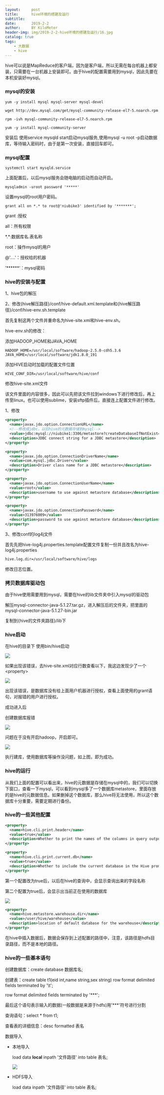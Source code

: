 ```yaml
---
layout:     post
title:      hive环境的搭建及运行
subtitle:   
date:       2019-2-2
author:     BY KiloMeter
header-img: img/2019-2-2-hive环境的搭建及运行/16.jpg
catalog: true
tags:
    - 大数据
    - hive
---
```


hive可以说是MapReduce的客户端，因为是客户端，所以无需在每台机器上都安装，只需要在一台机器上安装即可。由于hive的配置需要用到mysql，因此先要在本机安装好mysql。

### mysql的安装

```shell
yum -y install mysql mysql-server mysql-devel

wget http://dev.mysql.com/get/mysql-community-release-el7-5.noarch.rpm

rpm -ivh mysql-community-release-el7-5.noarch.rpm

yum -y install mysql-community-server
```

安装后 使用service mysqld start启动mysql服务,使用mysql -u root -p启动数据库，等待输入密码时，由于是第一次安装，直接回车即可。



### mysql配置

```shell
systemctl start mysqld.service
```

上面配置后，以后mysql服务会随电脑的启动而自动开启。

```shell
mysqladmin -uroot password '*****'
```

设置mysql的root用户密码。

```shell
grant all on *.* to root@'niubike3' identified by '*******';
```

grant :授权

all：所有权限

\*.\*:数据库名.表名称

root：操作mysql的用户

@'....'：授权给的机器

’\*\*\*\*\*\*‘：mysql密码

### hive的安装与配置

1、hive包的解压

2、修改{hive解压路径}/conf/hive-default.xml.template和{hive解压路径}/conf/hive-env.sh.template

首先复制这两个文件并重命名为hive-site.xml和hive-env.sh。

hive-env.sh的修改：

添加HADOOP_HOME和JAVA_HOME

```shell
HADOOP_HOME=/usr/local/software/hadoop-2.5.0-cdh5.3.6
JAVA_HOME=/usr/local/software/jdk1.8.0_191
```

添加HIVE启动时加载的配置文件位置

```shell
HIVE_CONF_DIR=/usr/local/software/hive/conf
```

修改hive-site.xml文件

该文件里面的内容很多，因此可以先把该文件拉到windows下进行修改后，再上传至linux。也可以使用sublime，安装sftp插件后，直接连上配置文件进行修改。

1、修改

```xml
<property>
  <name>javax.jdo.option.ConnectionURL</name>
  <!--修改成jdbc，以后hive的元数据存储到mysql-->
  <value>jdbc:mysql://niubike1:3306/metastore?createDatabaseIfNotExist=true</value>
  <description>JDBC connect string for a JDBC metastore</description>
</property>

<property>
  <name>javax.jdo.option.ConnectionDriverName</name>
  <value>com.mysql.jdbc.Driver</value>
  <description>Driver class name for a JDBC metastore</description>
</property>

<property>
  <name>javax.jdo.option.ConnectionUserName</name>
  <value>root</value>
  <description>username to use against metastore database</description>
</property>

<property>
  <name>javax.jdo.option.ConnectionPassword</name>
  <value>313976009</value>
  <description>password to use against metastore database</description>
</property>
```

3、修改conf的log4j文件

首先先把hive-log4j.properties.template配置文件复制一份并且改名为hive-log4j.properties

```xml
hive.log.dir=/usr/local/software/hive/logs
```

修改日志位置。

### 拷贝数据库驱动包

由于hive使用需要用到mysql，需要在hive的lib文件夹中引入mysql的驱动包

解压mysql-connector-java-5.1.27.tar.gz，进入解压后的文件夹，把里面的mysql-connector-java-5.1.27-bin.jar

复制到{hive的文件夹路径}/lib下

### hive启动

在hive的目录下 使用bin/hive启动

![](/img/2019-2-2-hive环境的搭建及运行/hive启动文件匹配缺失报错.png)

如果出现该错误，去hive-site.xml对应行数查看以下，我这边发现少了一个\<property\>

![](/img/2019-2-2-hive环境的搭建及运行/hive启动mysql缺失授权报错.png)

出现该错误，是数据库没有给上面用户机器进行授权，查看上面使用的grant语句，对报错的用户进行授权。

成功进入后

创建数据库报错

![](/img/2019-2-2-hive环境的搭建及运行/没有开启hadoop报错.png)

问题在于没有开启hadoop，开启即可。

![](/img/2019-2-2-hive环境的搭建及运行/hive成功运行.png)

执行建库，使用数据库等操作没问题，如上图，即为成功。

### hive的运行

从我们上面的配置可以看出来，hive的元数据是存储在mysql中的，我们可以切换下窗口，查看一下mysql，可以看到mysql多了一个数据库metastore，里面存放的是hive的元数据信息。如果删掉这个数据库，那么hive将无法使用，所以这个数据库十分重要，需要定期进行备份。



### hive的一些其他配置

```xml
<property>
  <name>hive.cli.print.header</name>
  <value>true</value>
  <description>Whether to print the names of the columns in query output.</description>
</property>

<property>
  <name>hive.cli.print.current.db</name>
  <value>true</value>
  <description>Whether to include the current database in the Hive prompt.</description>
</property>
```

第一个配置改为true后，以后在hive的查询中，会显示查询出来的字段名称

第二个配置为true后，会显示出当前正在使用的数据库

![](/img/2019-2-2-hive环境的搭建及运行/显示当前数据库名称.png)

```xml
<property>
  <name>hive.metastore.warehouse.dir</name>
  <value>/user/hive/warehouse</value>
  <description>location of default database for the warehouse</description>
</property>
```

在hive中插入数据后，数据会保存到上述配置的路径中，注意，该路径是hdfs目录路径，而不是本地的路径。

### hive的一些基本语句

创建数据库：create database 数据库名;

创建表：create table t1(eid int,name string,sex string) row format delimited fields terminated by '\t';

row format delimited fields terminated by '\*\*\*';

最后这个语句表示输入的数据(一般数据是来源于hdfs)用'\*\*\*'符号进行分割

查询语句：select \* from t1;

查看表的详细信息：desc formatted 表名

数据导入

* 本地导入

  load data **local**  inpath '文件路径' into table 表名;

  ![](/img/2019-2-2-hive环境的搭建及运行/导入本地数据到hive.png)

* HDFS导入

  load data  inpath '文件路径' into table 表名;